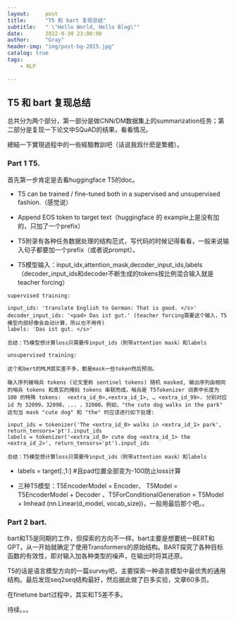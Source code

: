 ```yaml
---
layout:     post
title:      "T5 和 bart 复现总结"
subtitle:   " \"Hello World, Hello Blog\""
date:       2022-9-30 23:00:00
author:     "Gray"
header-img: "img/post-bg-2015.jpg"
catalog: true
tags: 
    - NLP

---
```


## T5 和 bart 复现总结

总共分为两个部分，第一部分是做CNN/DM数据集上的summarization任务；第二部分是复现一下论文中SQuAD的结果，看看情况。

總結一下實現過程中的一些經驗教訓吧（话说我爲什麽是繁體）。

### Part 1 T5.

首先第一步肯定是去看huggingface T5的doc。

+ T5 can be trained / fine-tuned both in a supervised and unsupervised fashion.（感觉说）

+ Append EOS token to target text（huggingface 的 example上是没有加的，只加了一个prefix）

+ T5附录有各种任务数据处理的结构范式，写代码的时候记得看看，一般来说输入句子都要加一个prefix（或者说prompt）。

+ T5模型输入：input_idx,attention_mask,decoder_input_ids,labels （decoder_input_ids和decoder不断生成的tokens按比例混合输入就是teacher forcing）

```
supervised training:

input_ids: 'translate English to German: That is good. </s>'
decoder_input_ids: '<pad> Das ist gut.' (teacher forcing需要这个输入，T5模型内部好像会自动计算，所以也不用传)
labels: 'Das ist gut. </s>'

总结：T5模型想计算loss只需要传input_ids（附带attention mask）和labels
```

```
unsupervised training: 

这个和bert的MLM其实差不多，都是mask一些token然后预测。

输入序列被哨兵 tokens (论文里称 sentinel tokens) 随机 masked, 输出序列由相同的哨兵 tokens 和真实的掩码 tokens 串联而成。哨兵是 T5Tokenizer 词表中长度为 100 的特殊 tokens:  <extra_id_0>,<extra_id_1>, … <extra_id_99>. 分别对应 id 为 32099，32098，... ，32000。例如，"the cute dog walks in the park" 这句当 mask "cute dog" 和 "the" 时应该进行如下处理:

input_ids = tokenizer('The <extra_id_0> walks in <extra_id_1> park', return_tensors='pt').input_ids
labels = tokenizer('<extra_id_0> cute dog <extra_id_1> the <extra_id_2>', return_tensors='pt').input_ids

总结：T5模型想计算loss只需要传input_ids（附带attention mask）和labels
```
  
+ labels = target[:,1:] #且pad位置全部变为-100防止loss计算

+ 三种T5模型：T5EncoderModel = Encoder、 T5Model = T5EncoderModel + Decoder 、T5ForConditionalGeneration = T5Model + lmhead (nn.Linear(d_model, vocab_size))，一般用最后那个吧。。


### Part 2 bart.

bart和T5是同期的工作，但探索的方向不一样。bart主要是想要统一BERT和GPT，从一开始就确定了使用Transformers的原始结构。BART探究了各种目标函数的有效性，即对输入加各种类型的噪声，在输出时将其还原。

T5的话是语言模型方向的一篇survey吧，主要探索一种语言模型中最优秀的通用结构。最后发现seq2seq结构最好，然后据此做了巨多实验，文章60多页。

在finetune bart过程中，其实和T5差不多。

待续。。。




